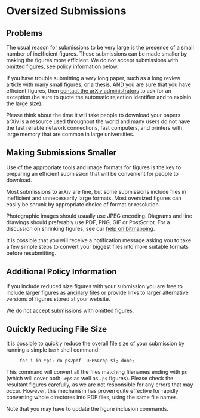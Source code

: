 Oversized Submissions
=====================

Problems
--------

The usual reason for submissions to be very large is the presence of a
small number of inefficient figures. These submissions can be made
smaller by making the figures more efficient. We do not accept
submissions with omitted figures, see policy information below.

If you have trouble submitting a *very* long paper, such as a long
review article with many small figures, or a thesis, AND you are sure
that you have efficient figures, then [contact the arXiv
administrators](contact.md) to ask for an exception (be sure to quote
the automatic rejection identifier and to explain the large size).

Please think about the time it will take people to download your papers.
arXiv is a resource used throughout the world and many users do not have the
fast reliable network connections, fast computers, and printers with
large memory that are common in large universities. 

Making Submissions Smaller
--------------------------

Use of the appropriate tools and image formats for figures is the key to
preparing an efficient submission that will be convenient for people to
download.

Most submissions to arXiv are fine, but some submissions include files
in inefficient and unnecessarily large formats. Most oversized figures
can easily be shrunk by appropriate choice of format or resolution.

Photographic images should usually use JPEG encoding. Diagrams and line
drawings should preferably use PDF, PNG, GIF or PostScript. For a discussion on
shrinking figures, see our [help on bitmapping](bitmap/index.md).

It is possible that you will receive a notification message asking you
to take a few simple steps to convert your biggest files into more
suitable formats before resubmitting.

Additional Policy Information
-----------------------------

If you include reduced size figures with your submission you are free to include
larger figures as [ancillary files](ancillary_files.md) or 
provide links to larger alternative versions of figures stored at your
website.

We do not accept submissions with omitted figures. 


Quickly Reducing File Size
--------------------------

It is possible to quickly reduce the overall file size of your
submission by running a simple `bash` shell command:

         for i in *ps; do ps2pdf -DEPSCrop $i; done;
      

This command will convert all the files matching filenames ending with
`ps` (which will cover both `.eps` as well as `.ps` figures). Please
check the resultant figures carefully, as we are not responsible for any
errors that may occur. However, this mechanism has proven quite
effective for rapidly converting whole directores into PDF files, using
the same file names.

Note that you may have to update the figure inclusion commands.
